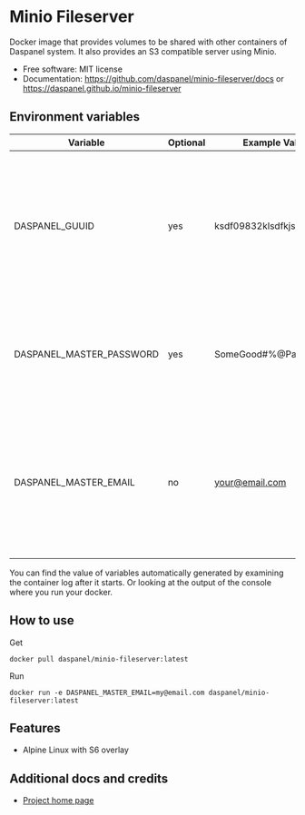 
# Minio Fileserver

Docker image that provides volumes to be shared with other containers of Daspanel system. It also provides an S3 compatible server using Minio.

* Free software: MIT license
* Documentation: <https://github.com/daspanel/minio-fileserver/docs> or <https://daspanel.github.io/minio-fileserver>

## Environment variables
| Variable | Optional      | Example Value | Purpose
|----------|---------------|---------------|---------------|
| DASPANEL_GUUID | yes | ksdf09832klsdfkjsdlk | UUID used in Daspanel system to identify a unique instance of data. If you don't provide one Daspanel generate it using [Getuuid API](https://9jzojg54n7.execute-api.us-east-1.amazonaws.com/v1/uuid)|
| DASPANEL_MASTER_PASSWORD | yes | SomeGood#%@Passwd123 | Password to be used in the various Daspanel services. Automatically generated if you do not provide one.
| DASPANEL_MASTER_EMAIL | no | your@email.com | Email of the owner of Daspanel instance. It can be used for receiving notifications from the system. The Docker container will not run if it is not informed.

You can find the value of variables automatically generated by examining the 
container log after it starts. Or looking at the output of the console where 
you run your docker.

## How to use
Get
```shell
docker pull daspanel/minio-fileserver:latest
```

Run
```shell
docker run -e DASPANEL_MASTER_EMAIL=my@email.com daspanel/minio-fileserver:latest
```

## Features

* Alpine Linux with S6 overlay

## Additional docs and credits

* [Project home page](https://daspanel.github.io/minio-fileserver)

